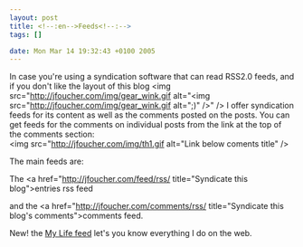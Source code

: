 ```yaml
--- 
layout: post
title: <!--:en-->Feeds<!--:-->
tags: []

date: Mon Mar 14 19:32:43 +0100 2005
---
```

In case you're using a syndication software that can read RSS2.0 feeds, and if you don't like the layout of this blog <img src="http://jfoucher.com/img/gear_wink.gif alt="<img src="http://jfoucher.com/img/gear_wink.gif alt=";)" />" /> I offer syndication feeds for its content as well as the comments posted on the posts. You can get feeds for the comments on individual posts from the link at the top of the comments section: <br />
<img src="http://jfoucher.com/img/th1.gif alt="Link below coments title" />

The main feeds are: 

The <a href="http://jfoucher.com/feed/rss/ title="Syndicate this blog">entries rss feed</a>

and the <a href="http://jfoucher.com/comments/rss/ title="Syndicate this blog's comments">comments feed</a>.

New! the <a href="http://feeds.jfoucher.com/JonathanFoucher" title="Syndicate mmypublic interventions on the web">My Life feed</a> let's you know everything I do on the web.
